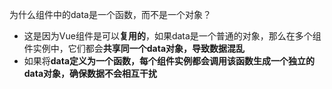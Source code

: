 为什么组件中的data是一个函数，而不是一个对象？
- 这是因为Vue组件是可以**复用的**，如果data是一个普通的对象，那么在多个组件实例中，它们都会**共享同一个data对象，导致数据混乱**
- 如果将**data定义为一个函数，每个组件实例都会调用该函数生成一个独立的data对象，确保数据不会相互干扰**


